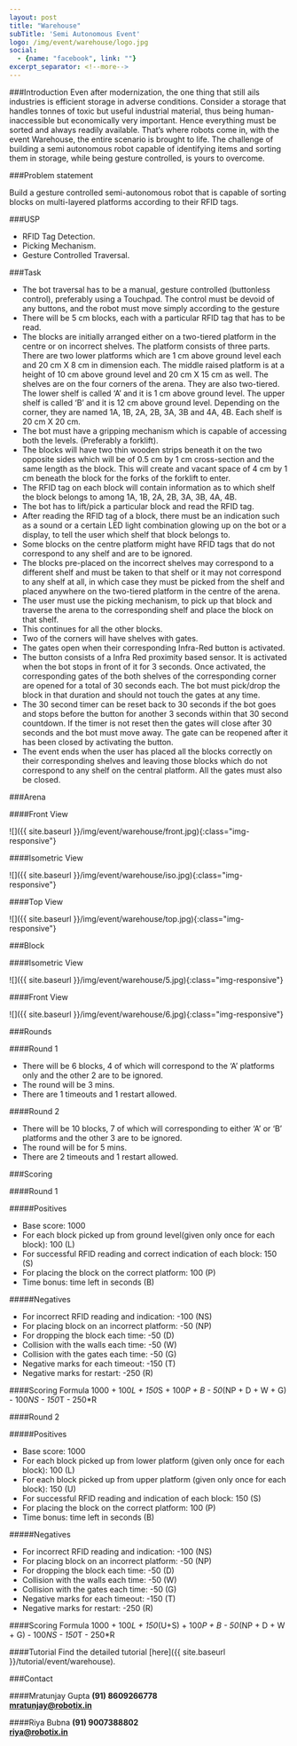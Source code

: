 ```yaml
---
layout: post
title: "Warehouse"
subTitle: 'Semi Autonomous Event'
logo: /img/event/warehouse/logo.jpg
social:
  - {name: "facebook", link: ""}
excerpt_separator: <!--more-->
---
```



###Introduction
Even after modernization, the one thing that still ails industries is efficient storage in adverse conditions. Consider a storage that handles tonnes of toxic but useful industrial material, thus being human-inaccessible but economically very important. Hence everything must be sorted and always readily available. That’s where robots come in, with the event Warehouse, the entire scenario is brought to life. The challenge of building a semi autonomous robot capable of identifying items and sorting them in storage, while being gesture controlled, is yours to overcome.
<!--more-->

###Problem statement

Build a gesture controlled semi-autonomous robot that is capable of sorting blocks on multi-layered platforms according to their RFID tags.

###USP

- RFID Tag Detection.
- Picking Mechanism.
- Gesture Controlled Traversal.

###Task

- The bot traversal has to be a manual, gesture controlled (buttonless control), preferably using a Touchpad. The control must be devoid of any buttons, and the robot must move simply according to the gesture 
- There will be 5 cm blocks, each with a particular RFID tag that has to be read.
- The blocks are initially arranged either on a two-tiered platform in the centre or on incorrect shelves. The platform consists of three parts. There are two lower platforms which are 1 cm above ground level each and 20 cm X 8 cm in dimension each. The middle raised platform is at a height of 10 cm above ground level and 20 cm X 15 cm as well. The shelves are on the four corners of the arena. They are also two-tiered. The lower shelf is called ‘A’ and it is 1 cm above ground level. The upper shelf is called ‘B’ and it is 12 cm above ground level. Depending on the corner, they are named 1A, 1B, 2A, 2B, 3A, 3B and 4A, 4B. Each shelf is 20 cm X 20 cm.
- The bot must have a gripping mechanism which is capable of accessing both the levels. (Preferably a forklift).
- The blocks will have two thin wooden strips beneath it on the two opposite sides which will be of 0.5 cm by 1 cm cross-section and the same length as the block. This will create and vacant space of 4 cm by 1 cm beneath the block for the forks of the forklift to enter.
- The RFID tag on each block will contain information as to which shelf the block belongs to among 1A, 1B, 2A, 2B, 3A, 3B, 4A, 4B.
- The bot has to lift/pick a particular block and read the RFID tag.
- After reading the RFID tag of a block, there must be an indication such as a sound or a certain LED light combination glowing up on the bot or a display, to tell the user which shelf that block belongs to.
- Some blocks on the centre platform might have RFID tags that do not correspond to any shelf and are to be ignored.
- The blocks pre-placed on the incorrect shelves may correspond to a different shelf and must be taken to that shelf or it may not correspond to any shelf at all, in which case they must be picked from the shelf and placed anywhere on the two-tiered platform in the centre of the arena.
- The user must use the picking mechanism, to pick up that block and traverse the arena to the corresponding shelf and place the block on that shelf.
- This continues for all the other blocks.
- Two of the corners will have shelves with gates.
- The gates open when their corresponding Infra-Red button is activated.
- The button consists of a Infra Red proximity based sensor. It is activated when the bot stops in front of it for 3 seconds. Once activated, the corresponding gates of the both shelves of the corresponding corner are opened for a total of 30 seconds each. The bot must pick/drop the block in that duration and should not touch the gates at any time.
- The 30 second timer can be reset back to 30 seconds if the bot goes and stops before the button for another 3 seconds within that 30 second countdown. If the timer is not reset then the gates will close after 30 seconds and the bot must move away. The gate can be reopened after it has been closed by activating the button.
- The event ends when the user has placed all the blocks correctly on their corresponding shelves and leaving those blocks which do not correspond to any shelf on the central platform. All the gates must also be closed.


###Arena

####Front View

![]({{ site.baseurl }}/img/event/warehouse/front.jpg){:class="img-responsive"}

####Isometric View

![]({{ site.baseurl }}/img/event/warehouse/iso.jpg){:class="img-responsive"}

####Top View

![]({{ site.baseurl }}/img/event/warehouse/top.jpg){:class="img-responsive"}

###Block

####Isometric View

![]({{ site.baseurl }}/img/event/warehouse/5.jpg){:class="img-responsive"}

####Front View

![]({{ site.baseurl }}/img/event/warehouse/6.jpg){:class="img-responsive"}

###Rounds

####Round 1

- There will be 6 blocks, 4 of which will correspond to the ‘A’ platforms only and the other 2 are to be ignored.
- The round will be 3 mins.
- There are 1 timeouts and 1 restart allowed.

####Round 2

- There will be 10 blocks, 7 of which will corresponding to either ‘A’ or ‘B’ platforms and the other 3 are to be ignored.
- The round will be for 5 mins.
- There are 2 timeouts and 1 restart allowed.

###Scoring

####Round 1

#####Positives

- Base score: 1000
- For each block picked up from ground level(given only once for each block): 100 (L)
- For successful RFID reading and correct indication of each block: 150 (S)
- For placing the block on the correct platform: 100 (P)
- Time bonus: time left in seconds (B)

#####Negatives

- For incorrect RFID reading and indication: -100 (NS)
- For placing block on an incorrect platform: -50 (NP)
- For dropping the block each time: -50 (D)
- Collision with the walls each time: -50 (W)
- Collision with the gates each time: -50 (G)
- Negative marks for each timeout: -150 (T)
- Negative marks for restart: -250 (R)


####Scoring Formula 
1000 + 100*L + 150*S + 100*P + B - 50*(NP + D + W + G) - 100*NS - 150*T - 250*R

####Round 2

#####Positives

- Base score: 1000
- For each block picked up from lower platform (given only once for each block): 100 (L)
- For each block picked up from upper platform (given only once for each block): 150 (U)
- For successful RFID reading and indication of each block: 150 (S)
- For placing the block on the correct platform: 100 (P)
- Time bonus: time left in seconds (B)

#####Negatives

- For incorrect RFID reading and indication: -100 (NS)
- For placing block on an incorrect platform: -50 (NP)
- For dropping the block each time: -50 (D)
- Collision with the walls each time: -50 (W)
- Collision with the gates each time: -50 (G)
- Negative marks for each timeout: -150 (T)
- Negative marks for restart: -250 (R)

####Scoring Formula
1000 + 100*L + 150*(U+S) + 100*P + B - 50*(NP + D + W + G) - 100*NS - 150*T - 250*R

####Tutorial
Find the detailed tutorial [here]({{ site.baseurl }}/tutorial/event/warehouse).

###Contact

####Mratunjay Gupta
**(91) 8609266778**  
**mratunjay@robotix.in**

####Riya Bubna
**(91) 9007388802**  
**riya@robotix.in**